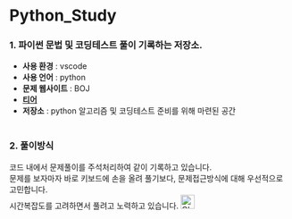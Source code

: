 # Python_Study
### 1. 파이썬 문법 및 코딩테스트 풀이 기록하는 저장소. 
- **사용 환경** : vscode <br>
- **사용 언어** : python <br>
- **문제 웹사이트** : BOJ <br>
- <a href="https://github.com/wanghoreng#-status">**티어**</a> <br>
- **저장소** : python 알고리즘 및 코딩테스트 준비를 위해 마련된 공간
<br><br>

### 2. 풀이방식
코드 내에서 문제풀이를 주석처리하여 같이 기록하고 있습니다.<br>
문제를 보자마자 바로 키보드에 손을 올려 풀기보다, 문제접근방식에 대해 우선적으로 고민합니다.<br>
시간복잡도를 고려하면서 풀려고 노력하고 있습니다.&nbsp;<img alt="GIF" src="https://github.com/SP-XD/SP-XD/blob/main/images/Developer.gif" width="25" /><br>



